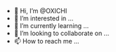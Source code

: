 - 👋 Hi, I’m @OXICHI
- 👀 I’m interested in ...
- 🌱 I’m currently learning ...
- 💞️ I’m looking to collaborate on ...
- 📫 How to reach me ...

<!---
OXICHI/OXICHI is a ✨ special ✨ repository because its `README.md` (this file) appears on your GitHub profile.
You can click the Preview link to take a look at your changes.
--->

